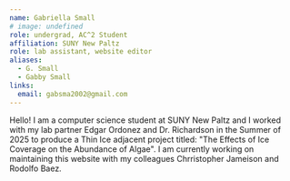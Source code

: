 ```yaml
---
name: Gabriella Small
# image: undefined
role: undergrad, AC^2 Student
affiliation: SUNY New Paltz
role: lab assistant, website editor
aliases:
  - G. Small
  - Gabby Small
links:
  email: gabsma2002@gmail.com
---
```


Hello! I am a computer science student at SUNY New Paltz and I worked with my lab partner Edgar Ordonez and Dr. Richardson in the Summer of 2025 to produce a Thin Ice adjacent project titled: "The Effects of Ice Coverage on the Abundance of Algae". I am currently working on maintaining this website with my colleagues Chrristopher Jameison and Rodolfo Baez.